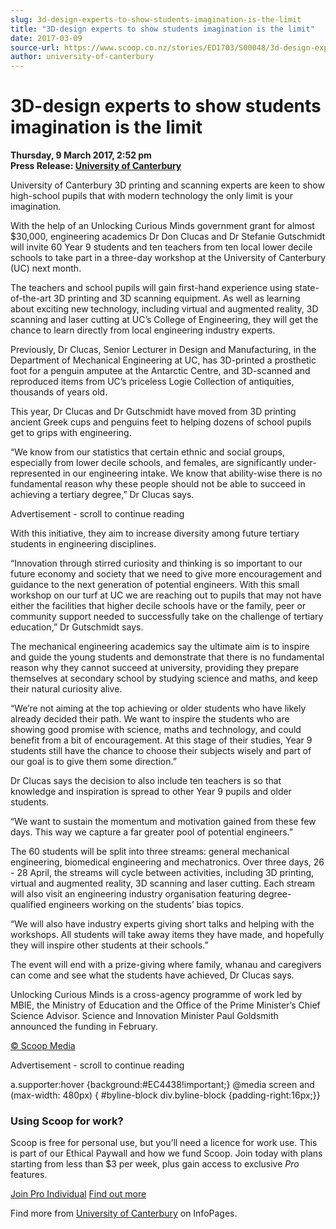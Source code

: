 ```yaml
---
slug: 3d-design-experts-to-show-students-imagination-is-the-limit
title: "3D-design experts to show students imagination is the limit"
date: 2017-03-09
source-url: https://www.scoop.co.nz/stories/ED1703/S00048/3d-design-experts-to-show-students-imagination-is-the-limit.htm
author: university-of-canterbury
---
```

3D-design experts to show students imagination is the limit
===========================================================

**Thursday, 9 March 2017, 2:52 pm**  
**Press Release: [University of Canterbury](https://info.scoop.co.nz/University_of_Canterbury)**

University of Canterbury 3D printing and scanning experts are keen to show high-school pupils that with modern technology the only limit is your imagination.

With the help of an Unlocking Curious Minds government grant for almost $30,000, engineering academics Dr Don Clucas and Dr Stefanie Gutschmidt will invite 60 Year 9 students and ten teachers from ten local lower decile schools to take part in a three-day workshop at the University of Canterbury (UC) next month.

The teachers and school pupils will gain first-hand experience using state-of-the-art 3D printing and 3D scanning equipment. As well as learning about exciting new technology, including virtual and augmented reality, 3D scanning and laser cutting at UC’s College of Engineering, they will get the chance to learn directly from local engineering industry experts.

Previously, Dr Clucas, Senior Lecturer in Design and Manufacturing, in the Department of Mechanical Engineering at UC, has 3D-printed a prosthetic foot for a penguin amputee at the Antarctic Centre, and 3D-scanned and reproduced items from UC’s priceless Logie Collection of antiquities, thousands of years old.

This year, Dr Clucas and Dr Gutschmidt have moved from 3D printing ancient Greek cups and penguins feet to helping dozens of school pupils get to grips with engineering.

“We know from our statistics that certain ethnic and social groups, especially from lower decile schools, and females, are significantly under-represented in our engineering intake. We know that ability-wise there is no fundamental reason why these people should not be able to succeed in achieving a tertiary degree,” Dr Clucas says.

Advertisement - scroll to continue reading





With this initiative, they aim to increase diversity among future tertiary students in engineering disciplines.

“Innovation through stirred curiosity and thinking is so important to our future economy and society that we need to give more encouragement and guidance to the next generation of potential engineers. With this small workshop on our turf at UC we are reaching out to pupils that may not have either the facilities that higher decile schools have or the family, peer or community support needed to successfully take on the challenge of tertiary education,” Dr Gutschmidt says.

The mechanical engineering academics say the ultimate aim is to inspire and guide the young students and demonstrate that there is no fundamental reason why they cannot succeed at university, providing they prepare themselves at secondary school by studying science and maths, and keep their natural curiosity alive.

“We’re not aiming at the top achieving or older students who have likely already decided their path. We want to inspire the students who are showing good promise with science, maths and technology, and could benefit from a bit of encouragement. At this stage of their studies, Year 9 students still have the chance to choose their subjects wisely and part of our goal is to give them some direction.”

Dr Clucas says the decision to also include ten teachers is so that knowledge and inspiration is spread to other Year 9 pupils and older students.

“We want to sustain the momentum and motivation gained from these few days. This way we capture a far greater pool of potential engineers.”

The 60 students will be split into three streams: general mechanical engineering, biomedical engineering and mechatronics. Over three days, 26 - 28 April, the streams will cycle between activities, including 3D printing, virtual and augmented reality, 3D scanning and laser cutting. Each stream will also visit an engineering industry organisation featuring degree-qualified engineers working on the students’ bias topics.

“We will also have industry experts giving short talks and helping with the workshops. All students will take away items they have made, and hopefully they will inspire other students at their schools.”

The event will end with a prize-giving where family, whanau and caregivers can come and see what the students have achieved, Dr Clucas says.

Unlocking Curious Minds is a cross-agency programme of work led by MBIE, the Ministry of Education and the Office of the Prime Minister’s Chief Science Advisor. Science and Innovation Minister Paul Goldsmith announced the funding in February.

  

[© Scoop Media](http://www.scoop.co.nz/about/terms.html)  

Advertisement - scroll to continue reading



a.supporter:hover {background:#EC4438!important;} @media screen and (max-width: 480px) { #byline-block div.byline-block {padding-right:16px;}}

### Using Scoop for work?

Scoop is free for personal use, but you’ll need a licence for work use. This is part of our Ethical Paywall and how we fund Scoop. Join today with plans starting from less than $3 per week, plus gain access to exclusive _Pro_ features.  
  
[Join Pro Individual](https://pro.scoop.co.nz/Individual/?from=ProIn24) [Find out more](https://pro.scoop.co.nz/using-scoop-for-work/?from=ProIn24)

Find more from [University of Canterbury](https://info.scoop.co.nz/University_of_Canterbury) on InfoPages.